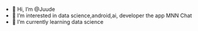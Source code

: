 - 👋 Hi, I’m @Juude
- 👀 I’m interested in data science,android,ai, developer the app MNN Chat
- 🌱 I’m currently learning data science

<!---
Juude/Juude is a ✨ special ✨ repository because its `README.md` (this file) appears on your GitHub profile.
You can click the Preview link to take a look at your changes.
--->
